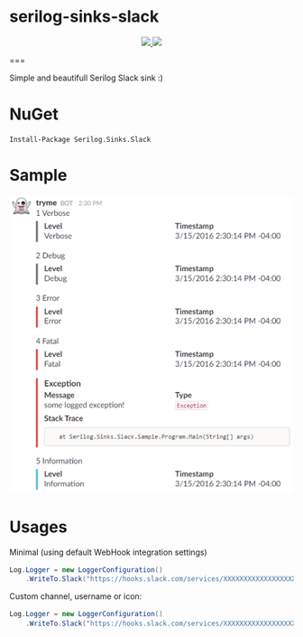# serilog-sinks-slack

<p align="center">
    <a href="https://ci.appveyor.com/project/mgibas/serilog-sinks-slack/branch/master">
        <img src="https://ci.appveyor.com/api/projects/status/hgfjns15mkqih2lx/branch/master?svg=true"></img>
    </a>
    <a href="https://www.gitcheese.com/app/#/projects/9d982e9c-315b-40ec-a580-3c6540e2700c/pledges/create">
        <img src="https://api.gitcheese.com/v1/projects/9d982e9c-315b-40ec-a580-3c6540e2700c/badges"></img>
    </a>
</p>

===

Simple and beautifull Serilog Slack sink :)

NuGet
====
```
Install-Package Serilog.Sinks.Slack
```
Sample
====
![Sample](/example.png?raw=true "Slack Sample")

Usages
====

Minimal (using default WebHook integration settings)
```csharp
Log.Logger = new LoggerConfiguration()
    .WriteTo.Slack("https://hooks.slack.com/services/XXXXXXXXXXXXXXXXXXXXXXXXXXXXXXXXXXXXXXXXXXXX")
```

Custom channel, username or icon:
```csharp
Log.Logger = new LoggerConfiguration()
    .WriteTo.Slack("https://hooks.slack.com/services/XXXXXXXXXXXXXXXXXXXXXXXXXXXXXXXXXXXXXXXXXXXX","#general" ,"Im a Ghost", ":ghost:")
```
